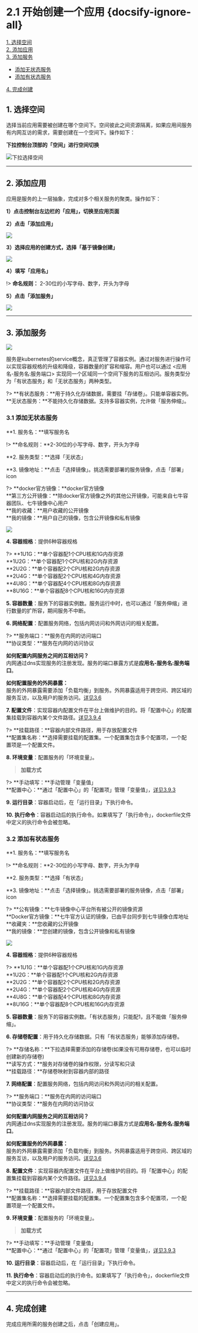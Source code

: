 # 2.1 开始创建一个应用 {docsify-ignore-all}

[1. 选择空间](#jump1)    
[2. 添加应用](#jump2)    
[3. 添加服务](#jump3) 
   
- [添加无状态服务](#jump31)    
- [添加有状态服务](#jump32)

[4. 完成创建](#jump4)

## <span id="jump1">1. 选择空间</span>

选择当前应用需要被创建在哪个空间下。空间彼此之间资源隔离，如果应用间服务有内网互访的需求，需要创建在一个空间下。操作如下：  
 
**下拉控制台顶部的「空间」进行空间切换**

![下拉选择空间](_figures/quick-start/create-app-namespace.png)

***
## <span id="jump2">2. 添加应用</span>
应用是服务的上一层抽象，完成对多个相关服务的聚类。操作如下：

**1）点击控制台左边栏的「应用」，切换至应用页面**    
 
**2）点击「添加应用」**    

![](_figures/quick-start/create-app-1.png)

**3）选择应用的创建方式，选择「基于镜像创建」**    

![](_figures/quick-start/create-app-3.png)

**4）填写「应用名」**    
 
!> **命名规则：** 2-30位的小写字母、数字，开头为字母

**5）点击「添加服务」**

![](_figures/quick-start/create-app-4.png)  

***
## <span id="jump3">3. 添加服务</span>

![](_figures/quick-start/create-app-5.png) 

服务是kubernetes的service概念，真正管理了容器实例。通过对服务进行操作可以实现容器规格的升级和降级，容器数量的扩容和缩容。用户也可以通过 <应用名-服务名:服务端口> 实现同一个区域同一个空间下服务的互相访问。服务类型分为「有状态服务」和「无状态服务」两种类型。

?> **有状态服务：**用于持久化存储数据，需要挂「存储卷」。只能单容器实例。    
   **无状态服务：**不能持久化存储数据。支持多容器实例，允许做「服务伸缩」。

### <span id="jump31">3.1 添加无状态服务</span>

**1. 服务名：**填写服务名

!> **命名规则：**2-30位的小写字母、数字，开头为字母

**2. 服务类型：**选择「无状态」

**3. 镜像地址：**点击「选择镜像」。挑选需要部署的服务镜像，点击「部署」icon

?> **docker官方镜像：**docker官方镜像    
   **第三方公开镜像：**除docker官方镜像之外的其他公开镜像，可能来自七牛容器团队、七牛镜像中心用户    
   **我的收藏：**用户收藏的公开镜像    
   **我的镜像：**用户自己的镜像，包含公开镜像和私有镜像   
   
![](_figures/quick-start/create-app-images-center.png) 

**4. 容器规格**：提供6种容器规格

?> **1U1G：**单个容器配1个CPU核和1G内存资源  
   **1U2G：**单个容器配1个CPU核和2G内存资源  
   **2U2G：**单个容器配2个CPU核和2G内存资源  
   **2U4G：**单个容器配2个CPU核和4G内存资源    
   **4U8G：**单个容器配4个CPU核和8G内存资源    
   **8U16G：**单个容器配8个CPU核和16G内存资源      

**5. 容器数量**：服务下的容器实例数。服务运行中时，也可以通过「服务伸缩」进行数量的扩所容，期间服务不中断。

**6. 网络配置**：配置服务网络，包括内网访问和外网访问的相关配置。

?> **服务端口：**服务在内网的访问端口    
   **协议类型：**服务在内网的访问协议

**如何配置内网服务之间的互相访问？**    
内网通过dns实现服务的注册发现。服务的端口暴露方式是**应用名-服务名:服务端口**。

**如何配置服务的外网暴露：**    
服务的外网暴露需要添加「负载均衡」到服务。外网暴露适用于跨空间、跨区域的服务互访，以及用户的服务访问。[详见3.6](user-guide/loadbalance.md)

**7. 配置文件**：实现容器内配置文件在平台上做维护的目的。将「配置中心」的配置集挂载到容器内某个文件路径。[详见3.9.4](user-guide/configmap.md)

?> **挂载路径：**容器内部文件路径，用于存放配置文件    
   **配置集名称：**选择需要挂载的配置集。一个配置集包含多个配置项，一个配置项是一个配置文件。
      
**8. 环境变量**：配置服务的「环境变量」。

> **加载方式**

?> **手动填写：**手动管理「变量值」  
   **配置中心：**通过「配置中心」的「配置项」管理「变量值」，[详见3.9.3](user-guide/configmap.md)

**9. 运行目录**：容器启动后，在「运行目录」下执行命令。

**10. 执行命令**：容器启动后的执行命令。如果填写了「执行命令」，dockerfile文件中定义的执行命令会被忽略。

### <span id="jump32">3.2 添加有状态服务</span>

**1. 服务名：**填写服务名

!> **命名规则：**2-30位的小写字母、数字，开头为字母

**2. 服务类型：**选择「有状态」

**3. 镜像地址：**点击「选择镜像」。挑选需要部署的服务镜像，点击「部署」icon

?> **公有镜像：**七牛镜像中心平台所有被公开的镜像资源    
   **Docker官方镜像：**七牛官方认证的镜像，已由平台同步到七牛镜像仓库地址    
   **收藏夹：**您收藏的公开镜像    
   **我的镜像：**您创建的镜像，包含公开镜像和私有镜像   

![](_figures/quick-start/create-app-images-center.png) 

**4. 容器规格**：提供6种容器规格

?> **1U1G：**单个容器配1个CPU核和1G内存资源  
   **1U2G：**单个容器配1个CPU核和2G内存资源  
   **2U2G：**单个容器配2个CPU核和2G内存资源  
   **2U4G：**单个容器配2个CPU核和4G内存资源    
   **4U8G：**单个容器配4个CPU核和8G内存资源    
   **8U16G：**单个容器配8个CPU核和16G内存资源      

**5. 容器数量**：服务下的容器实例数。「有状态服务」只能配1，且不能做「服务伸缩」。

**6. 存储卷配置**：用于持久化存储数据。只有「有状态服务」能够添加存储卷。

?> **存储名称：**下拉选择需要添加的存储卷(如果没有可用存储卷，也可以临时创建新的存储卷)    
   **读写方式：**服务对存储卷的操作权限，分读写和只读   
   **挂载路径：**存储卷映射到容器内部的路径       

**7. 网络配置**：配置服务网络，包括内网访问和外网访问的相关配置。

?> **服务端口：**服务在内网的访问端口    
   **协议类型：**服务在内网的访问协议

**如何配置内网服务之间的互相访问？**    
内网通过dns实现服务的注册发现。服务的端口暴露方式是**应用名-服务名:服务端口**。

**如何配置服务的外网暴露：**    
服务的外网暴露需要添加「负载均衡」到服务。外网暴露适用于跨空间、跨区域的服务互访，以及用户的服务访问。[详见3.6](user-guide/loadbalance.md)

**8. 配置文件**：实现容器内配置文件在平台上做维护的目的。将「配置中心」的配置集挂载到容器内某个文件路径。[详见3.9.4](user-guide/configmap.md)

?> **挂载路径：**容器内部文件路径，用于存放配置文件    
   **配置集名称：**选择需要挂载的配置集。一个配置集包含多个配置项，一个配置项是一个配置文件。
      
**9. 环境变量**：配置服务的「环境变量」。

> **加载方式**

?> **手动填写：**手动管理「变量值」  
   **配置中心：**通过「配置中心」的「配置项」管理「变量值」，[详见3.9.3](user-guide/configmap.md)

**10. 运行目录**：容器启动后，在「运行目录」下执行命令。

**11. 执行命令**：容器启动后的执行命令。如果填写了「执行命令」，dockerfile文件中定义的执行命令会被忽略。

***
## <span id="jump4">4. 完成创建</span>

完成应用所需的服务创建之后，点击「创建应用」。
